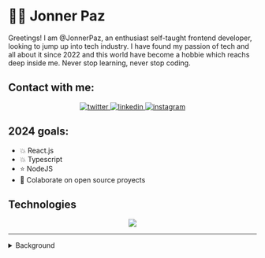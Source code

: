 # 🧑‍💻 Jonner Paz

Greetings! I am @JonnerPaz, an enthusiast self-taught frontend developer, looking to jump up into tech industry. I have found my passion of tech and all about it since 2022 and this world have become a hobbie which reachs deep inside me. Never stop learning, never stop coding.

## Contact with me:

<p align="center">
  <a href="https://twitter.com/Jonner_Paz">
    <img alt="twitter" src="https://skillicons.dev/icons?i=twitter" />
  </a>
  <a href="https://www.linkedin.com/in/jonner-paz-a85351203/">
    <img alt="linkedin" src="https://skillicons.dev/icons?i=linkedin" />
  </a>
  <a href="https://www.instagram.com/jonnerpazp/">
    <img alt="instagram" src="https://skillicons.dev/icons?i=instagram" />
  </a>
</p>

## 2024 goals:

- 💥 React.js
- 💥 Typescript
- ⭐ NodeJS
- 🤝 Colaborate on open source proyects

## Technologies

<p align="center">
  <a href="https://skillicons.dev">
    <img src="https://skillicons.dev/icons?i=js,ts,html,css,sass,git,linux,neovim,vscode" />
  </a>
</p>

---

<details>
  <summary>Background</summary>
  I started styding psychology in 2019 and I'm in love with it since. In 2020 due to lockdown I really didn't know if it could be possible to keep my instance in college, so I have nothing but to look for other alternatives to work from home or something reliable to study online.
  
  It was on late 2021 when I was going home, scrolling down on instagram that an advertise pop up on my phone about web development and decided to give it a try. It was love at first sight. I receive a scolarship from a friend to study on an educational online platform and push all my efforts to learn web development. It was hard though, but something within me makes me resonate deep on this kind of art, like every programmer were like a digital craftsman, and I wanted to be one too. 2022 was the year that I really took this thing about programming and IT in generally really serious. From there, I have dedicated my time on study web development and psychology at the same time, hoping one day being able to merge both passions into one fun and amazing creation.
</details>

